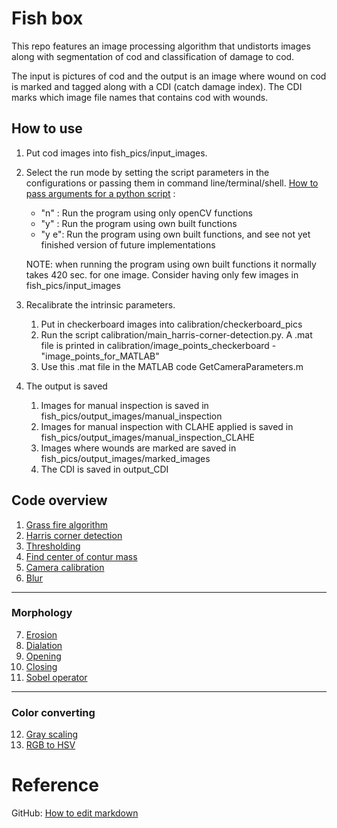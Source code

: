 # Fish box
This repo features an image processing algorithm that undistorts images along with segmentation of cod and classification of damage to cod.

The input is pictures of cod and the output is an image where wound on cod is marked and tagged along with a CDI (catch damage index).
The CDI marks which image file names that contains cod with wounds.

## How to use
1. Put cod images into fish_pics/input_images.

2. Select the run mode by setting the script parameters in the configurations or passing them in command line/terminal/shell. [How to pass arguments for a python script](https://www.youtube.com/watch?v=m8MkQmrJdzk) :    
    - "n" : Run the program using only openCV functions
    - "y" : Run the program using own built functions
    - "y e": Run the program using own built functions, and see not yet finished version of future implementations

    NOTE: when running the program using own built functions it normally takes 420 sec. for one image. Consider having only few images in fish_pics/input_images

3. Recalibrate the intrinsic parameters.
    1. Put in checkerboard images into calibration/checkerboard_pics
    2. Run the script calibration/main_harris-corner-detection.py. A .mat file is printed in calibration/image_points_checkerboard - "image_points_for_MATLAB"
    4. Use this .mat file in the MATLAB code GetCameraParameters.m

4. The output is saved
    1. Images for manual inspection is saved in fish_pics/output_images/manual_inspection
    2. Images for manual inspection with CLAHE applied is saved in fish_pics/output_images/manual_inspection_CLAHE
    3. Images where wounds are marked are saved in fish_pics/output_images/marked_images
    4. The CDI is saved in output_CDI

## Code overview

1. [Grass fire algorithm](link)
2. [Harris corner detection](link)
3. [Thresholding](link)
4. [Find center of contur mass](link)
5. [Camera calibration](link)
6. [Blur](link)
***
### Morphology
7. [Erosion](link) 
8. [Dialation](link)
9. [Opening](link)
10. [Closing](link)
11. [Sobel operator](link)
***
### Color converting
12. [Gray scaling](link)
13. [RGB to HSV](link)

# Reference
GitHub: [How to edit markdown](https://github.com/adam-p/markdown-here/wiki/Markdown-Cheatsheet)
